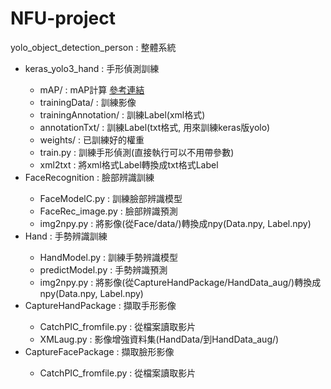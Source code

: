 # NFU-project


yolo_object_detection_person : 整體系統
<ul>
  <li>keras_yolo3_hand : 手形偵測訓練</li>
  <ul>
    <li>mAP/ : mAP計算 <a href="https://github.com/Cartucho/mAP">參考連結</a></li>
    <li>trainingData/ : 訓練影像</li>
    <li>trainingAnnotation/ : 訓練Label(xml格式)</li>
    <li>annotationTxt/ : 訓練Label(txt格式, 用來訓練keras版yolo)</li>
    <li>weights/ : 已訓練好的權重</li>
    <li>train.py : 訓練手形偵測(直接執行可以不用帶參數)</li>
    <li>xml2txt : 將xml格式Label轉換成txt格式Label</li>
  </ul>
  <li>FaceRecognition : 臉部辨識訓練</li>
  <ul>
    <li>FaceModelC.py : 訓練臉部辨識模型</li>
    <li>FaceRec_image.py : 臉部辨識預測</li>
    <li>img2npy.py : 將影像(從Face/data/)轉換成npy(Data.npy, Label.npy)</li>
  </ul>
  <li>Hand : 手勢辨識訓練</li>
  <ul>
    <li>HandModel.py : 訓練手勢辨識模型</li>
    <li>predictModel.py : 手勢辨識預測</li>
    <li>img2npy.py : 將影像(從CaptureHandPackage/HandData_aug/)轉換成npy(Data.npy, Label.npy)</li>
  </ul>
  <li>CaptureHandPackage : 擷取手形影像</li>
  <ul>
    <li>CatchPIC_fromfile.py : 從檔案讀取影片</li>
    <li>XMLaug.py : 影像增強資料集(HandData/到HandData_aug/)
  </ul>
  <li>CaptureFacePackage : 擷取臉形影像</li>
  <ul>
    <li>CatchPIC_fromfile.py : 從檔案讀取影片</li>
  </ul>
</ul>






